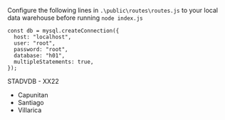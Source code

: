 Configure the following lines in `.\public\routes\routes.js` to your local data warehouse before running `node index.js`

```
const db = mysql.createConnection({
  host: "localhost",
  user: "root",
  password: "root",
  database: "h01", 
  multipleStatements: true,
});
```

STADVDB - XX22
- Capunitan
- Santiago
- Villarica  
